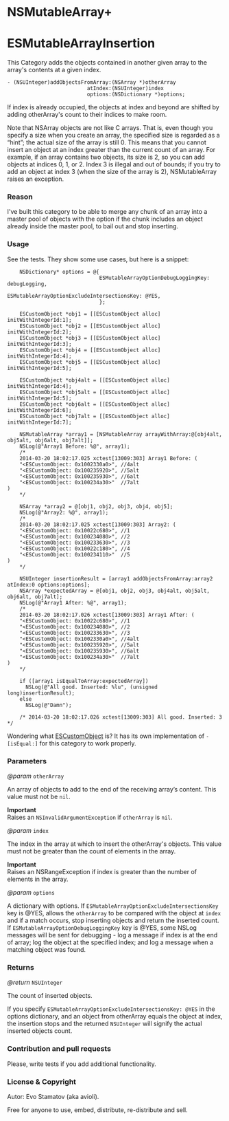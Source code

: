 NSMutableArray+
===============

ESMutableArrayInsertion
=======================

This Category adds the objects contained in another given array to the array's contents at a given index.

```objc
- (NSUInteger)addObjectsFromArray:(NSArray *)otherArray
                          atIndex:(NSUInteger)index
                          options:(NSDictionary *)options;
```

If index is already occupied, the objects at index and beyond are shifted by adding otherArray's count to their indices to make room.

Note that NSArray objects are not like C arrays. That is, even though you specify a size when you create an array, the specified size is regarded as a “hint”; the actual size of the array is still 0. This means that you cannot insert an object at an index greater than the current count of an array. For example, if an array contains two objects, its size is 2, so you can add objects at indices 0, 1, or 2. Index 3 is illegal and out of bounds; if you try to add an object at index 3 (when the size of the array is 2), NSMutableArray raises an exception.

### Reason

I've built this category to be able to merge any chunk of an array into a master pool of objects with the option if the chunk includes an object already inside the master pool, to bail out and stop inserting.

### Usage

See the tests. They show some use cases, but here is a snippet:

```objc
    NSDictionary* options = @{
                              ESMutableArrayOptionDebugLoggingKey: debugLogging,
                              ESMutableArrayOptionExcludeIntersectionsKey: @YES,
                              };
    
    ESCustomObject *obj1 = [[ESCustomObject alloc] initWithIntegerId:1];
    ESCustomObject *obj2 = [[ESCustomObject alloc] initWithIntegerId:2];
    ESCustomObject *obj3 = [[ESCustomObject alloc] initWithIntegerId:3];
    ESCustomObject *obj4 = [[ESCustomObject alloc] initWithIntegerId:4];
    ESCustomObject *obj5 = [[ESCustomObject alloc] initWithIntegerId:5];
    
    ESCustomObject *obj4alt = [[ESCustomObject alloc] initWithIntegerId:4];
    ESCustomObject *obj5alt = [[ESCustomObject alloc] initWithIntegerId:5];
    ESCustomObject *obj6alt = [[ESCustomObject alloc] initWithIntegerId:6];
    ESCustomObject *obj7alt = [[ESCustomObject alloc] initWithIntegerId:7];
    
    NSMutableArray *array1 = [NSMutableArray arrayWithArray:@[obj4alt, obj5alt, obj6alt, obj7alt]];
    NSLog(@"Array1 Before: %@", array1);
    /*
    2014-03-20 18:02:17.025 xctest[13009:303] Array1 Before: (
    "<ESCustomObject: 0x1002330a0>", //4alt
    "<ESCustomObject: 0x100235920>", //5alt
    "<ESCustomObject: 0x100235930>", //6alt
    "<ESCustomObject: 0x100234a30>"  //7alt
)
    */

    NSArray *array2 = @[obj1, obj2, obj3, obj4, obj5];
    NSLog(@"Array2: %@", array1);
    /*
    2014-03-20 18:02:17.025 xctest[13009:303] Array2: (
    "<ESCustomObject: 0x10022c680>", //1
    "<ESCustomObject: 0x100234080>", //2
    "<ESCustomObject: 0x100233630>", //3
    "<ESCustomObject: 0x10022c180>", //4
    "<ESCustomObject: 0x100234110>"  //5
)
    */
    
    NSUInteger insertionResult = [array1 addObjectsFromArray:array2 atIndex:0 options:options];
    NSArray *expectedArray = @[obj1, obj2, obj3, obj4alt, obj5alt, obj6alt, obj7alt];
    NSLog(@"Array1 After: %@", array1);
    /*
    2014-03-20 18:02:17.026 xctest[13009:303] Array1 After: (
    "<ESCustomObject: 0x10022c680>", //1
    "<ESCustomObject: 0x100234080>", //2
    "<ESCustomObject: 0x100233630>", //3
    "<ESCustomObject: 0x1002330a0>", //4alt
    "<ESCustomObject: 0x100235920>", //5alt
    "<ESCustomObject: 0x100235930>", //6alt
    "<ESCustomObject: 0x100234a30>"  //7alt
)
    */
    
    if ([array1 isEqualToArray:expectedArray])
      NSLog(@"All good. Inserted: %lu", (unsigned long)insertionResult);
    else
      NSLog(@"Damn");

    /* 2014-03-20 18:02:17.026 xctest[13009:303] All good. Inserted: 3 */
```

Wondering what [ESCustomObject](https://github.com/avioli/es-mutable-array-insertion/blob/master/arrayMerge%20Tests/ESCustomObject.m) is? It has its own implementation of `-[isEqual:]` for this category to work properly.

### Parameters

_@param_ `otherArray`

An array of objects to add to the end of the receiving array’s content. This value must not be `nil`.

**Important**  
Raises an `NSInvalidArgumentException` if `otherArray` is `nil`.

_@param_ `index`

The index in the array at which to insert the otherArray's objects. This value must not be greater than the count of elements in the array.

**Important**  
Raises an NSRangeException if index is greater than the number of elements in the array.

_@param_ `options`

A dictionary with options. If `ESMutableArrayOptionExcludeIntersectionsKey` key is @YES, allows the `otherArray` to be compared with the object at `index` and if a match occurs, stop inserting objects and return the inserted count. If `ESMutableArrayOptionDebugLoggingKey` key is @YES, some NSLog messages will be sent for debugging - log a message if index is at the end of array; log the object at the specified index; and log a message when a matching object was found.

### Returns

_@return_ `NSUInteger`

The count of inserted objects.

If you specify `ESMutableArrayOptionExcludeIntersectionsKey: @YES` in the options dictionary, and an object from otherArray equals the object at index, the insertion stops and the returned `NSUInteger` will signify the actual inserted objects count.

### Contribution and pull requests

Please, write tests if you add additional functionality.

### License & Copyright

Autor: Evo Stamatov (aka avioli).

Free for anyone to use, embed, distribute, re-distribute and sell.
